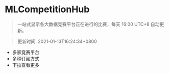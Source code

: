 # MLCompetitionHub

> 一站式显示各大数据竞赛平台正在进行的比赛，每天 16:00 UTC+8 自动更新。
  
> 更新时间: 2021-01-13T16:24:34+0800 

* 多家竞赛平台
* 多种订阅方式
* 下拉查看更多